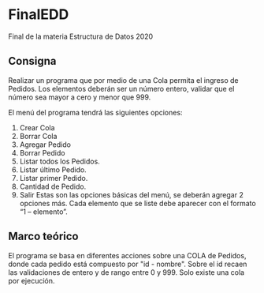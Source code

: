 # FinalEDD
Final de la materia Estructura de Datos 2020


## Consigna

Realizar un programa que por medio de una Cola permita el ingreso de Pedidos.
Los elementos deberán ser un número entero, validar que el número sea mayor a cero y menor que 999.

El menú del programa tendrá las siguientes opciones:

1.	Crear Cola
2.	Borrar Cola
3.	Agregar Pedido
4.	Borrar Pedido
5.	Listar todos los Pedidos.
6.	Listar último Pedido.
7.	Listar primer Pedido.
8.	Cantidad de Pedido.
9.	Salir 
Estas son las opciones básicas del menú, se deberán agregar 2 opciones más.
Cada elemento que se liste debe aparecer con el formato “1 – elemento”.


## Marco teórico

El programa se basa en diferentes acciones sobre una COLA de Pedidos, donde cada pedido está compuesto por "id - nombre".
Sobre el id recaen las validaciones de entero y de rango entre 0 y 999.
Solo existe una cola por ejecución.
